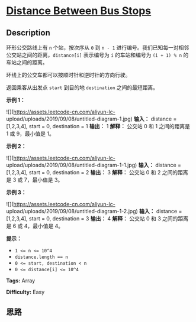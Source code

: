 # [Distance Between Bus Stops][title]

## Description

环形公交路线上有 `n` 个站，按次序从 `0` 到 `n - 1` 进行编号。我们已知每一对相邻公交站之间的距离，`distance[i]` 表示编号为
`i` 的车站和编号为 `(i + 1) % n` 的车站之间的距离。

环线上的公交车都可以按顺时针和逆时针的方向行驶。

返回乘客从出发点 `start` 到目的地 `destination` 之间的最短距离。



**示例 1：**

![](https://assets.leetcode-cn.com/aliyun-lc-
upload/uploads/2019/09/08/untitled-diagram-1.jpg)
            **输入：** distance = [1,2,3,4], start = 0, destination = 1    **输出：** 1    **解释：** 公交站 0 和 1 之间的距离是 1 或 9，最小值是 1。



**示例 2：**

![](https://assets.leetcode-cn.com/aliyun-lc-
upload/uploads/2019/09/08/untitled-diagram-1-1.jpg)
            **输入：** distance = [1,2,3,4], start = 0, destination = 2    **输出：** 3    **解释：** 公交站 0 和 2 之间的距离是 3 或 7，最小值是 3。    



**示例 3：**

![](https://assets.leetcode-cn.com/aliyun-lc-
upload/uploads/2019/09/08/untitled-diagram-1-2.jpg)
            **输入：** distance = [1,2,3,4], start = 0, destination = 3    **输出：** 4    **解释：** 公交站 0 和 3 之间的距离是 6 或 4，最小值是 4。    



**提示：**

  * `1 <= n <= 10^4`
  * `distance.length == n`
  * `0 <= start, destination < n`
  * `0 <= distance[i] <= 10^4`


**Tags:** Array

**Difficulty:** Easy

## 思路

[title]: https://leetcode-cn.com/problems/distance-between-bus-stops

